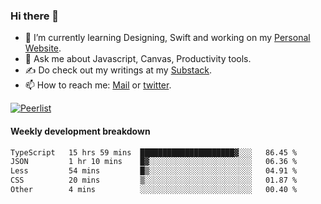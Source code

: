 ### Hi there 👋

- 🌱 I’m currently learning Designing, Swift and working on my [Personal Website](https://vaishak.de/).
- 💬 Ask me about Javascript, Canvas,  Productivity tools. 
- :writing_hand: Do check out my writings at my [Substack](https://kvaishak.substack.com/).
- 📫 How to reach me: [Mail](mailto:vaishak.kaippanchery@gmail.com) or [twitter](https://twitter.com/kvaishark).

[![Peerlist](https://github-readme-badge.peerlist.io/api/vaishak?style=plastic)](https://peerlist.io/vaishak)

#### Weekly development breakdown

<!--START_SECTION:waka-->

```txt
TypeScript   15 hrs 59 mins  █████████████████████▓░░░   86.45 %
JSON         1 hr 10 mins    █▓░░░░░░░░░░░░░░░░░░░░░░░   06.36 %
Less         54 mins         █▒░░░░░░░░░░░░░░░░░░░░░░░   04.91 %
CSS          20 mins         ▒░░░░░░░░░░░░░░░░░░░░░░░░   01.87 %
Other        4 mins          ░░░░░░░░░░░░░░░░░░░░░░░░░   00.40 %
```

<!--END_SECTION:waka-->
